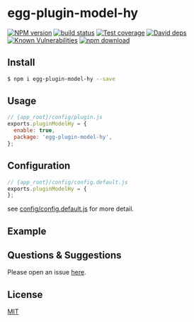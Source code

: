 # egg-plugin-model-hy

[![NPM version][npm-image]][npm-url]
[![build status][travis-image]][travis-url]
[![Test coverage][codecov-image]][codecov-url]
[![David deps][david-image]][david-url]
[![Known Vulnerabilities][snyk-image]][snyk-url]
[![npm download][download-image]][download-url]

[npm-image]: https://img.shields.io/npm/v/egg-plugin-model-hy.svg?style=flat-square
[npm-url]: https://npmjs.org/package/egg-plugin-model-hy
[travis-image]: https://img.shields.io/travis/eggjs/egg-plugin-model-hy.svg?style=flat-square
[travis-url]: https://travis-ci.org/eggjs/egg-plugin-model-hy
[codecov-image]: https://img.shields.io/codecov/c/github/eggjs/egg-plugin-model-hy.svg?style=flat-square
[codecov-url]: https://codecov.io/github/eggjs/egg-plugin-model-hy?branch=master
[david-image]: https://img.shields.io/david/eggjs/egg-plugin-model-hy.svg?style=flat-square
[david-url]: https://david-dm.org/eggjs/egg-plugin-model-hy
[snyk-image]: https://snyk.io/test/npm/egg-plugin-model-hy/badge.svg?style=flat-square
[snyk-url]: https://snyk.io/test/npm/egg-plugin-model-hy
[download-image]: https://img.shields.io/npm/dm/egg-plugin-model-hy.svg?style=flat-square
[download-url]: https://npmjs.org/package/egg-plugin-model-hy

<!--
Description here.
-->

## Install

```bash
$ npm i egg-plugin-model-hy --save
```

## Usage

```js
// {app_root}/config/plugin.js
exports.pluginModelHy = {
  enable: true,
  package: 'egg-plugin-model-hy',
};
```

## Configuration

```js
// {app_root}/config/config.default.js
exports.pluginModelHy = {
};
```

see [config/config.default.js](config/config.default.js) for more detail.

## Example

<!-- example here -->

## Questions & Suggestions

Please open an issue [here](https://github.com/eggjs/egg/issues).

## License

[MIT](LICENSE)
